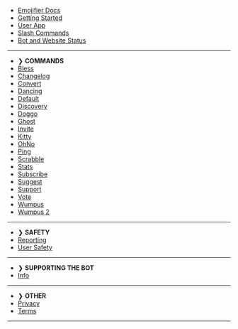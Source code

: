 - [Emojifier Docs](/)
- [Getting Started](getting-started.md)
- [User App](user-apps.md)
- [Slash Commands](slash-commands.md)
- [Bot and Website Status](status.md)

---

- ❯ **COMMANDS**
- [Bless](commands/bless.md)
- [Changelog](commands/changelog.md)
- [Convert](commands/convert.md)
- [Dancing](commands/dancing.md)
- [Default](commands/default.md)
- [Discovery](commands/discovery.md)
- [Doggo](commands/doggo.md)
- [Ghost](commands/ghost.md)
- [Invite](commands/invite.md)
- [Kitty](commands/kitty.md)
- [OhNo](commands/ohno.md)
- [Ping](commands/ping.md)
- [Scrabble](commands/scrabble.md)
- [Stats](commands/stats.md)
- [Subscribe](commands/subscribe.md)
- [Suggest](commands/suggest.md)
- [Support](commands/support.md)
- [Vote](commands/vote.md)
- [Wumpus](commands/wumpus.md)
- [Wumpus 2](commands/wumpus2.md)

---

- ❯ **SAFETY**
- [Reporting](safety/reporting.md)
- [User Safety](safety/usersafety.md)

---
- ❯ **SUPPORTING THE BOT**
- [Info](supporting/info.md)

---
- ❯ **OTHER**
- [Privacy](other/privacy.md)
- [Terms](other/terms.md)

---
